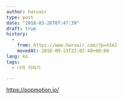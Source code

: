 ```yaml
---
author: haruair
type: post
date: "2018-03-26T07:47:39"
draft: true
history:
  - 
    from: https://www.haruair.com/?p=4342
    movedAt: 2018-09-13T22:02:40+00:00
lang: ko
tags:
  - 나의 이야기

---
```

https://popmotion.io/